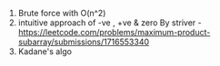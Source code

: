 1. Brute force with O(n^2)
2. intuitive approach of -ve , +ve & zero By striver -
                https://leetcode.com/problems/maximum-product-subarray/submissions/1716553340
3. Kadane's algo